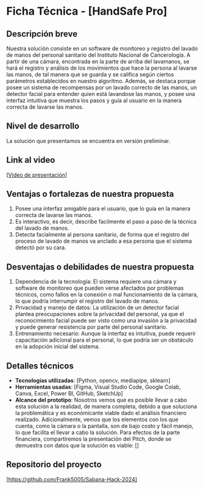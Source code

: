 # Ficha Técnica - [HandSafe Pro]

## Descripción breve
Nuestra solución consiste en un software de monitoreo y registro del lavado de manos del personal sanitario del Instituto Nacional de Cancerología. A partir de una cámara, encontrada en la
parte de arriba del lavamanos, se hará el registro y análisis de los movimientos que hace la persona al lavarse las manos, de tal manera que se guarda y se califica según ciertos parámetros
establecidos en nuestro algoritmo. Además, se destaca porque posee un sistema de recompensas por un lavado correcto de las manos, un detector facial para entender quien está lavandose las 
manos, y posee una interfaz intuitiva que muestra los pasos y guía al usuario en la manera correcta de lavarse las manos.

## Nivel de desarrollo
La solución que presentamos se encuentra en versión preliminar.

## Link al video
[[Video de presentación](https://www.canva.com/design/DAGVawVYP-0/SMRyW6uWrsgaEpEjLbzvpw/edit?utm_content=DAGVawVYP-0&utm_campaign=designshare&utm_medium=link2&utm_source=sharebutton)]

## Ventajas o fortalezas de nuestra propuesta
1. Posee una interfaz amigable para el usuario, que lo guía en la manera correcta de lavarse las manos.
2. Es interactivo, es decir, describe facilmente el paso a paso de la técnica del lavado de manos.
3. Detecta facialmente al persona sanitario, de forma que el registro del proceso de lavado de manos va anclado a esa persona que el sistema detectó por su cara.

## Desventajas o debilidades de nuestra propuesta
1. Dependencia de la tecnología: El sistema requiere una cámara y software de monitoreo que pueden verse afectados por problemas técnicos, como fallos en la conexión o mal funcionamiento de la cámara, lo que podría interrumpir el registro del lavado de manos.
2. Privacidad y manejo de datos: La utilización de un detector facial plantea preocupaciones sobre la privacidad del personal, ya que el reconocimiento facial puede ser visto como una invasión a la privacidad y puede generar resistencia por parte del personal sanitario.
3. Entrenamiento necesario: Aunque la interfaz es intuitiva, puede requerir capacitación adicional para el personal, lo que podría ser un obstáculo en la adopción inicial del sistema.

## Detalles técnicos
- **Tecnologías utilizadas**: [Python, opencv, mediapipe, sklearn]
- **Herramientas usadas**: [Figma, Visual Studio Code, Google Colab, Canva, Excel, Power BI, GitHub, SketchUp]
- **Alcance del prototipo**:
  Nosotros vemos que es posible llevar a cabo esta solución a la realidad, de manera completa, debido a que soluciona la problemática y es económicante viable dado el análisis financiero
  realizado. Adicionalmente, vemos que los elementos con los que cuenta, como la cámara o la pantalla, son de bajo costo y fácil manejo, lo que facilita el llevar a cabo la solución. Para
  efectos de la parte financiera, compartiremos la presentación del Pitch, donde se demuestra con datos que la solución es viable:
[]

## Repositorio del proyecto
[https://github.com/Frank5005/Sabana-Hack-2024]
